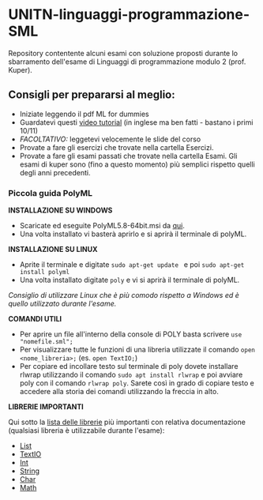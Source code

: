 # UNITN-linguaggi-programmazione-SML
Repository contentente alcuni esami con soluzione proposti durante lo sbarramento dell'esame di Linguaggi di programmazione modulo 2 (prof. Kuper).

## Consigli per prepararsi al meglio:
* Iniziate leggendo il pdf ML for dummies
* Guardatevi questi [video tutorial](https://www.youtube.com/playlist?list=PL-eVNDa9MNJczU4ZjhJDT8rIcCa12DyAx) (in inglese ma ben fatti - bastano i primi 10/11)
* *FACOLTATIVO:* leggetevi velocemente le slide del corso
* Provate a fare gli esercizi che trovate nella cartella Esercizi.
* Provate a fare gli esami passati che trovate nella cartella Esami. Gli esami di kuper sono (fino a questo momento) più semplici rispetto quelli degli anni precedenti.

### Piccola guida PolyML
**INSTALLAZIONE SU WINDOWS**
* Scaricate ed eseguite PolyML5.8-64bit.msi da [qui](https://github.com/polyml/polyml/releases).
* Una volta installato vi basterà aprirlo e si aprirà il terminale di polyML.

**INSTALLAZIONE SU LINUX**
* Aprite il terminale e digitate ```sudo apt-get update ``` e poi ``` sudo apt-get install polyml  ```
* Una volta installato digitate ``` poly ``` e vi si aprirà il terminale di polyML.

*Consiglio di utilizzare Linux che è più comodo rispetto a Windows ed è quello utilizzato durante l'esame.*<br>


**COMANDI UTILI**
* Per aprire un file all'interno della console di POLY basta scrivere  ``` use "nomefile.sml"; ```
* Per visualizzare tutte le funzioni di una libreria utilizzate il comando  ``` open <nome_libreria>; ``` (es. ``` open TextIO; ```)
* Per copiare ed incollare testo sul terminale di poly dovete installare rlwrap utilizzando il comando ``` sudo apt install rlwrap ``` e poi avviare poly con il comando ``` rlwrap poly ```. Sarete così in grado di copiare testo e accedere alla storia dei comandi utilizzando la freccia in alto.

**LIBRERIE IMPORTANTI**

Qui sotto la [lista delle librerie](https://www.itu.dk/~sestoft/mosmllib/index.html) più importanti con relativa documentazione (qualsiasi libreria è utilizzabile durante l'esame):
* [List](https://www.itu.dk/~sestoft/mosmllib/List.html) 
* [TextIO](https://www.itu.dk/~sestoft/mosmllib/TextIO.html)
* [Int](https://www.itu.dk/~sestoft/mosmllib/Int.html)
* [String](https://www.itu.dk/~sestoft/mosmllib/String.html)
* [Char](https://www.itu.dk/~sestoft/mosmllib/Char.html)
* [Math](https://www.itu.dk/~sestoft/mosmllib/Math.html)
